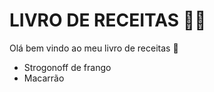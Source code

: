 # LIVRO DE RECEITAS :man_cook:

Olá bem vindo ao meu livro de receitas :wave:

- Strogonoff de frango
- Macarrão


